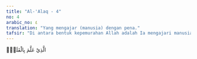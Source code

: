 ```yaml
---
title: "Al-'Alaq - 4"
no: 4
arabic_no: ٤
translation: "Yang mengajar (manusia) dengan pena."
tafsir: "Di antara bentuk kepemurahan Allah adalah Ia mengajari manusia mampu menggunakan alat tulis. Mengajari di sini maksudnya memberinya kemampuan menggunakannya. Dengan kemampuan menggunakan alat tulis itu, manusia bisa menuliskan temuannya sehingga dapat dibaca oleh orang lain dan generasi berikutnya. Dengan dibaca oleh orang lain, maka ilmu itu dapat dikembangkan. Dengan demikian, manusia dapat mengetahui apa yang sebelumnya belum diketahuinya, artinya ilmu itu akan terus berkembang. Demikianlah besarnya fungsi baca-tulis."
---
```


الَّذِيْ عَلَّمَ بِالْقَلَمِۙ

